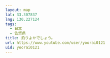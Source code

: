 ```yaml
---
layout: map
lat: 33.307837
lng: 130.227124
tags:
  - 日本
  - 佐賀県
title: 釣りよかでしょう。
url: https://www.youtube.com/user/yoorai0121
uid: yoorai0121
---
```

